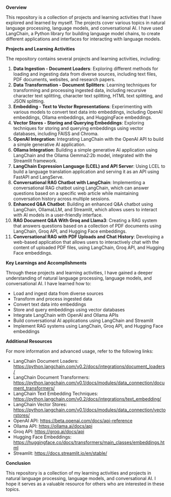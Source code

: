 **Overview**

This repository is a collection of projects and learning activities that I have explored and learned by myself. The projects cover various topics in natural language processing, language models, and conversational AI. I have used LangChain, a Python library for building language model chains, to create different applications and interfaces for interacting with language models.

**Projects and Learning Activities**

The repository contains several projects and learning activities, including:

1. **Data Ingestion - Document Loaders**: Exploring different methods for loading and ingesting data from diverse sources, including text files, PDF documents, websites, and research papers.
2. **Data Transformation - Document Splitters**: Learning techniques for transforming and processing ingested data, including recursive character text splitting, character text splitting, HTML text splitting, and JSON splitting.
3. **Embedding - Text to Vector Representations**: Experimenting with various models to convert text data into embeddings, including OpenAI embeddings, Ollama embeddings, and HuggingFace embeddings.
4. **Vector Stores - Storing and Querying Embeddings**: Exploring techniques for storing and querying embeddings using vector databases, including FAISS and Chroma.
5. **OpenAI Integration**: Integrating LangChain with the OpenAI API to build a simple generative AI application.
6. **Ollama Integration**: Building a simple generative AI application using LangChain and the Ollama Gemma2:2b model, integrated with the Streamlit framework.
7. **LangChain Expression Language (LCEL) and API Server**: Using LCEL to build a language translation application and serving it as an API using FastAPI and LangServe.
8. **Conversational RAG Chatbot with LangChain**: Implementing a conversational RAG chatbot using LangChain, which can answer questions based on a specific web article while maintaining conversation history across multiple sessions.
9. **Enhanced Q&A Chatbot**: Building an enhanced Q&A chatbot using LangChain, OllamaLLM, and Streamlit, which allows users to interact with AI models in a user-friendly interface.
10. **RAG Document Q&A With Groq and Llama3**: Creating a RAG system that answers questions based on a collection of PDF documents using LangChain, Groq API, and Hugging Face embeddings.
11. **Conversational RAG with PDF Uploads and Chat History**: Developing a web-based application that allows users to interactively chat with the content of uploaded PDF files, using LangChain, Groq API, and Hugging Face embeddings.

**Key Learnings and Accomplishments**

Through these projects and learning activities, I have gained a deeper understanding of natural language processing, language models, and conversational AI. I have learned how to:

* Load and ingest data from diverse sources
* Transform and process ingested data
* Convert text data into embeddings
* Store and query embeddings using vector databases
* Integrate LangChain with OpenAI and Ollama APIs
* Build conversational AI applications using LangChain and Streamlit
* Implement RAG systems using LangChain, Groq API, and Hugging Face embeddings

**Additional Resources**

For more information and advanced usage, refer to the following links:

* LangChain Document Loaders: https://python.langchain.com/v0.2/docs/integrations/document_loaders/
* LangChain Document Transformers: https://python.langchain.com/v0.1/docs/modules/data_connection/document_transformers/
* LangChain Text Embedding Techniques: https://python.langchain.com/v0.2/docs/integrations/text_embedding/
* LangChain Vector Stores: https://python.langchain.com/v0.1/docs/modules/data_connection/vectorstores/
* OpenAI API: https://beta.openai.com/docs/api-reference
* Ollama API: https://ollama.ai/docs/api
* Groq API: https://groq.ai/docs/api
* Hugging Face Embeddings: https://huggingface.co/docs/transformers/main_classes/embeddings.html
* Streamlit: https://docs.streamlit.io/en/stable/

**Conclusion**

This repository is a collection of my learning activities and projects in natural language processing, language models, and conversational AI. I hope it serves as a valuable resource for others who are interested in these topics.
